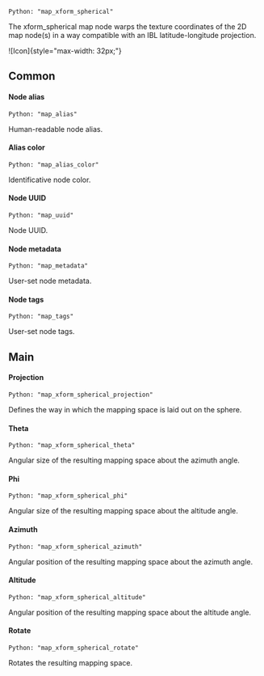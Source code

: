 `Python: "map_xform_spherical"`

The xform_spherical map node warps the texture coordinates of the 2D map node(s) in a way compatible with an IBL latitude-longitude projection.

![Icon]{style="max-width: 32px;"}

## Common

#### Node alias
`Python: "map_alias"`

Human-readable node alias.

#### Alias color
`Python: "map_alias_color"`

Identificative node color.

#### Node UUID
`Python: "map_uuid"`

Node UUID.

#### Node metadata
`Python: "map_metadata"`

User-set node metadata.

#### Node tags
`Python: "map_tags"`

User-set node tags.

## Main

#### Projection
`Python: "map_xform_spherical_projection"`

Defines the way in which the mapping space is laid out on the sphere.

#### Theta
`Python: "map_xform_spherical_theta"`

Angular size of the resulting mapping space about the azimuth angle.

#### Phi
`Python: "map_xform_spherical_phi"`

Angular size of the resulting mapping space about the altitude angle.

#### Azimuth
`Python: "map_xform_spherical_azimuth"`

Angular position of the resulting mapping space about the azimuth angle.

#### Altitude
`Python: "map_xform_spherical_altitude"`

Angular position of the resulting mapping space about the altitude angle.

#### Rotate
`Python: "map_xform_spherical_rotate"`

Rotates the resulting mapping space.

